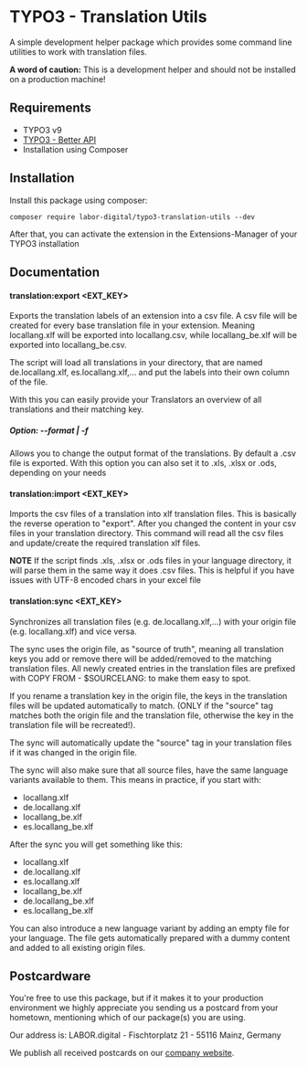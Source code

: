 # TYPO3 - Translation Utils
A simple development helper package which provides some command line utilities to work with translation files.

**A word of caution:** This is a development helper and should not be installed on a production machine!

## Requirements

- TYPO3 v9
- [TYPO3 - Better API](https://github.com/labor-digital/typo3-better-api)
- Installation using Composer

## Installation
Install this package using composer:

```
composer require labor-digital/typo3-translation-utils --dev
```

After that, you can activate the extension in the Extensions-Manager of your TYPO3 installation

## Documentation
#### translation:export <EXT_KEY>
Exports the translation labels of an extension into a csv file. A csv file will be created
for every base translation file in your extension. Meaning locallang.xlf will be exported into locallang.csv,
while locallang_be.xlf will be exported into locallang_be.csv.

The script will load all translations in your directory, that are named de.locallang.xlf, es.locallang.xlf,... and
put the labels into their own column of the file.

With this you can easily provide your Translators an overview of all translations and their matching key.

##### Option: --format | -f
Allows you to change the output format of the translations.
By default a .csv file is exported. With this option you can also set it to .xls, .xlsx or .ods,
depending on your needs

#### translation:import <EXT_KEY>
Imports the csv files of a translation into xlf translation files. This is basically the reverse operation to "export".
After you changed the content in your csv files in your translation directory.
This command will read all the csv files and update/create the required translation xlf files.

**NOTE**
If the script finds .xls, .xlsx or .ods files in your language directory, it will parse them in the
same way it does .csv files. This is helpful if you have issues with UTF-8 encoded chars in your
excel file

#### translation:sync <EXT_KEY>
Synchronizes all translation files (e.g. de.locallang.xlf,...) with your origin file (e.g. locallang.xlf) and vice versa.

The sync uses the origin file, as "source of truth", meaning all translation keys you add or remove there will be added/removed to the matching translation files.
All newly created entries in the translation files are prefixed with COPY FROM - $SOURCELANG: to make them easy to spot.

If you rename a translation key in the origin file, the keys in the translation files will be updated automatically to match.
(ONLY if the "source" tag matches both the origin file and the translation file, otherwise the key in the translation file will be recreated!).

The sync will automatically update the "source" tag in your translation files if it was changed in the origin file.

The sync will also make sure that all source files, have the same language variants available to them.
This means in practice, if you start with:

- locallang.xlf
- de.locallang.xlf
- locallang_be.xlf
- es.locallang_be.xlf

After the sync you will get something like this:

- locallang.xlf
- de.locallang.xlf
- es.locallang.xlf
- locallang_be.xlf
- de.locallang_be.xlf
- es.locallang_be.xlf

You can also introduce a new language variant by adding an empty file for your language. The file gets automatically prepared with a dummy content and added to all existing origin files.

## Postcardware
You're free to use this package, but if it makes it to your production environment we highly appreciate you sending us a postcard from your hometown, mentioning which of our package(s) you are using.

Our address is: LABOR.digital - Fischtorplatz 21 - 55116 Mainz, Germany

We publish all received postcards on our [company website](https://labor.digital).
